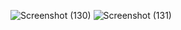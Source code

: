 ![Screenshot (130)](https://github.com/pritibishnoii/Tic-Tac-Toe/assets/108807403/4f169091-f26a-4fb9-873b-fdfac2418c70)
![Screenshot (131)](https://github.com/pritibishnoii/Tic-Tac-Toe/assets/108807403/21328283-8b44-4275-a42f-573d41ccea34)
